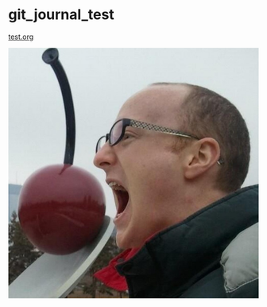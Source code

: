 # git_journal_test

[test.org](./org/test.org)

![test image](./org/36980bc9eaf97cb262039e7cb33aeb51.jpeg)
